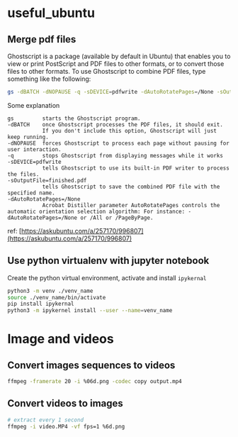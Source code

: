 # useful_ubuntu
## Merge pdf files
Ghostscript is a package (available by default in Ubuntu) that enables you to view or print PostScript and PDF files to other formats, or to convert those files to other formats.
To use Ghostscript to combine PDF files, type something like the following:

```bash
gs -dBATCH -dNOPAUSE -q -sDEVICE=pdfwrite -dAutoRotatePages=/None -sOutputFile=output.pdf  input_file1.pdf input_file2.pdf
```

Some explanation
```
gs         starts the Ghostscript program.
-dBATCH    once Ghostscript processes the PDF files, it should exit.
           If you don't include this option, Ghostscript will just keep running.
-dNOPAUSE  forces Ghostscript to process each page without pausing for user interaction.
-q         stops Ghostscript from displaying messages while it works
-sDEVICE=pdfwrite 
           tells Ghostscript to use its built-in PDF writer to process the files.
-sOutputFile=finished.pdf
           tells Ghostscript to save the combined PDF file with the specified name.
-dAutoRotatePages=/None
           Acrobat Distiller parameter AutoRotatePages controls the automatic orientation selection algorithm: For instance: -dAutoRotatePages=/None or /All or /PageByPage.
```

ref: [https://askubuntu.com/a/257170/996807](https://askubuntu.com/a/257170/996807)

## Use python virtualenv with jupyter notebook
Create the python virtual environment, activate and install `ipykernal`
```bash
python3 -m venv ./venv_name
source ./venv_name/bin/activate
pip install ipykernal
python3 -m ipykernel install --user --name=venv_name
```

# Image and videos
## Convert images sequences to videos
```bash
ffmpeg -framerate 20 -i %06d.png -codec copy output.mp4
```
## Convert videos to images
```bash
# extract every 1 second
ffmpeg -i video.MP4 -vf fps=1 %6d.png
```
